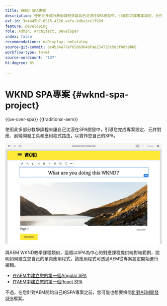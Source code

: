```yaml
---
title: WKND SPA專案
description: 使用此多部分教學課程來讓自己沈浸在SPA開發中，引導您完成專案設定、元件對應、前端開發工具和應用程式路由，以使用React和Angular實施您自己的SPA。
exl-id: 3e4445b7-6215-4126-aefa-bdba1ee1398d
feature: Developing
role: Admin, Architect, Developer
index: false
recommendations: noDisplay, noCatalog
source-git-commit: 8c4b34a77ef85869048fae254728c58cf0d99b66
workflow-type: tm+mt
source-wordcount: '137'
ht-degree: 0%

---
```



# WKND SPA專案 {#wknd-spa-project}

{{ue-over-spa}}
{{traditional-aem}}

使用此多部分教學課程來讓自己沈浸在SPA開發中，引導您完成專案設定、元件對應、前端開發工具和應用程式路由，以實作您自己的SPA。

![WKND SPA專案](assets/wknd-spa-project.png)

與AEM WKND教學課程類似，這個以SPA為中心的對應課程提供端對端範例，說明如何建立您自己的單頁應用程式，該應用程式可透過AEM從專案設定開始進行編輯。

* [在AEM中建立您的第一個Angular SPA](https://experienceleague.adobe.com/docs/experience-manager-learn/getting-started-with-aem-headless/spa-editor/angular/overview.html)
* [在AEM中建立您的第一個React SPA](https://experienceleague.adobe.com/docs/experience-manager-learn/getting-started-with-aem-headless/spa-editor/react/overview.html)

不過，在您針對AEM開始自己的SPA專案之前，您可能也想要檢閱[針對AEM開發SPA](developing.md)檔案。
